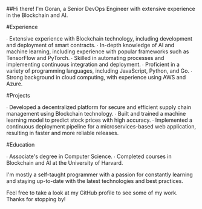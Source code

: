 ##Hi there! I'm Goran, a Senior DevOps Engineer with extensive experience in the Blockchain and AI.

#Experience

∙ Extensive experience with Blockchain technology, including development and deployment of smart contracts.
∙ In-depth knowledge of AI and machine learning, including experience with popular frameworks such as TensorFlow and PyTorch.
∙ Skilled in automating processes and implementing continuous integration and deployment.
∙ Proficient in a variety of programming languages, including JavaScript, Python, and Go.
∙ Strong background in cloud computing, with experience using AWS and Azure.

#Projects

∙ Developed a decentralized platform for secure and efficient supply chain management using Blockchain technology.
∙ Built and trained a machine learning model to predict stock prices with high accuracy.
∙ Implemented a continuous deployment pipeline for a microservices-based web application, resulting in faster and more reliable releases.

#Education


∙ Associate's degree in Computer Science.
∙ Completed courses in Blockchain and AI at the University of Harvard.


I'm mostly a self-taught programmer with a passion for constantly learning and staying up-to-date with the latest technologies and best practices.

Feel free to take a look at my GitHub profile to see some of my work. Thanks for stopping by!
